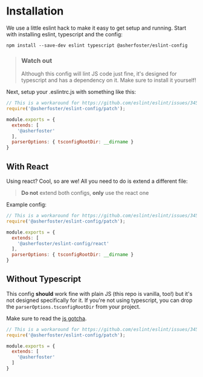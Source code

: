 # Installation
We use a little eslint hack to make it easy to get setup and running. Start
with installing eslint, typescript and the config:

```shell script
npm install --save-dev eslint typescript @asherfoster/eslint-config
```

> ### Watch out
> Although this config will lint JS code just fine, it's designed for typescript
> and has a dependency on it. Make sure to install it yourself!


Next, setup your .eslintrc.js with something like this:
```js
// This is a workaround for https://github.com/eslint/eslint/issues/3458
require('@asherfoster/eslint-config/patch');

module.exports = {
  extends: [
    '@asherfoster'
  ],
  parserOptions: { tsconfigRootDir: __dirname }
}
```


## With React
Using react? Cool, so are we! All you need to do is extend a different file:

> **Do not** extend both configs, **only** use the react one

Example config:
```js
// This is a workaround for https://github.com/eslint/eslint/issues/3458
require('@asherfoster/eslint-config/patch');

module.exports = {
  extends: [
    '@asherfoster/eslint-config/react'
  ],
  parserOptions: { tsconfigRootDir: __dirname }
}
```

## Without Typescript
This config **should** work fine with plain JS (this repo is vanilla, too!) but
it's not designed specifically for it. If you're not using typescript, you can
drop the `parserOptions.tsconfigRootDir` from your project.

Make sure to read the [js gotcha](#watch-out).

```js
// This is a workaround for https://github.com/eslint/eslint/issues/3458
require('@asherfoster/eslint-config/patch');

module.exports = {
  extends: [
    '@asherfoster'
  ]
}
```
